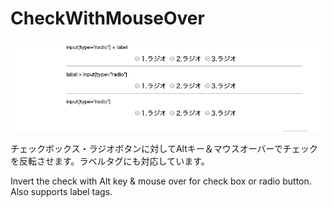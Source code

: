 CheckWithMouseOver
=====

![CheckWithMouseOver](https://raw.githubusercontent.com/micelle/ce_CheckWithMouseOver/master/images/webstore/image.gif)

チェックボックス・ラジオボタンに対してAltキー＆マウスオーバーでチェックを反転させます。ラベルタグにも対応しています。

Invert the check with Alt key & mouse over for check box or radio button. Also supports label tags.
